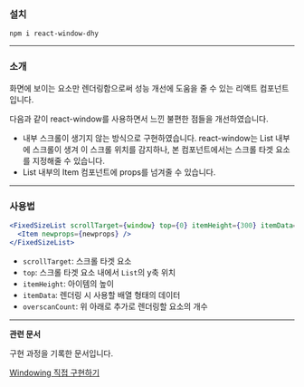### 설치

```
npm i react-window-dhy
```

---

### 소개

화면에 보이는 요소만 렌더링함으로써 성능 개선에 도움을 줄 수 있는 리액트 컴포넌트입니다.

다음과 같이 react-window를 사용하면서 느낀 불편한 점들을 개선하였습니다.

- 내부 스크롤이 생기지 않는 방식으로 구현하였습니다. react-window는 List 내부에 스크롤이 생겨 이 스크롤 위치를 감지하나, 본 컴포넌트에서는 스크롤 타겟 요소를 지정해줄 수 있습니다.
- List 내부의 Item 컴포넌트에 props를 넘겨줄 수 있습니다.

---

### 사용법

```jsx
<FixedSizeList scrollTarget={window} top={0} itemHeight={300} itemData={data} overscanCount={2}>
  <Item newprops={newprops} />
</FixedSizeList>
```

- `scrollTarget`: 스크롤 타겟 요소
- `top`: 스크롤 타겟 요소 내에서 `List`의 y축 위치
- `itemHeight`: 아이템의 높이
- `itemData`: 렌더링 시 사용할 배열 형태의 데이터
- `overscanCount`: 위 아래로 추가로 렌더링할 요소의 개수

---

**관련 문서**

구현 과정을 기록한 문서입니다.

[Windowing 직접 구현하기](https://velog.io/@dahyeon405/Windowing-%EC%A7%81%EC%A0%91-%EA%B5%AC%ED%98%84%ED%95%98%EA%B8%B0)

